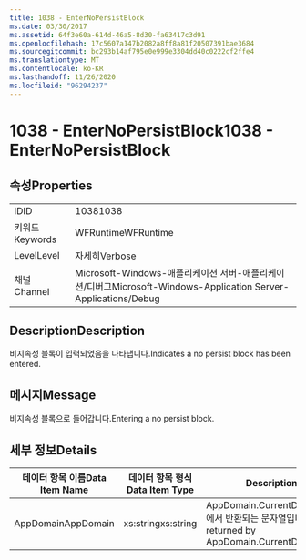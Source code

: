 ```yaml
---
title: 1038 - EnterNoPersistBlock
ms.date: 03/30/2017
ms.assetid: 64f3e60a-614d-46a5-8d30-fa63417c3d91
ms.openlocfilehash: 17c5607a147b2082a8ff8a81f20507391bae3684
ms.sourcegitcommit: bc293b14af795e0e999e3304dd40c0222cf2ffe4
ms.translationtype: MT
ms.contentlocale: ko-KR
ms.lasthandoff: 11/26/2020
ms.locfileid: "96294237"
---
```

# <a name="1038---enternopersistblock"></a><span data-ttu-id="61642-102">1038 - EnterNoPersistBlock</span><span class="sxs-lookup"><span data-stu-id="61642-102">1038 - EnterNoPersistBlock</span></span>

## <a name="properties"></a><span data-ttu-id="61642-103">속성</span><span class="sxs-lookup"><span data-stu-id="61642-103">Properties</span></span>  
  
|||  
|-|-|  
|<span data-ttu-id="61642-104">ID</span><span class="sxs-lookup"><span data-stu-id="61642-104">ID</span></span>|<span data-ttu-id="61642-105">1038</span><span class="sxs-lookup"><span data-stu-id="61642-105">1038</span></span>|  
|<span data-ttu-id="61642-106">키워드</span><span class="sxs-lookup"><span data-stu-id="61642-106">Keywords</span></span>|<span data-ttu-id="61642-107">WFRuntime</span><span class="sxs-lookup"><span data-stu-id="61642-107">WFRuntime</span></span>|  
|<span data-ttu-id="61642-108">Level</span><span class="sxs-lookup"><span data-stu-id="61642-108">Level</span></span>|<span data-ttu-id="61642-109">자세히</span><span class="sxs-lookup"><span data-stu-id="61642-109">Verbose</span></span>|  
|<span data-ttu-id="61642-110">채널</span><span class="sxs-lookup"><span data-stu-id="61642-110">Channel</span></span>|<span data-ttu-id="61642-111">Microsoft-Windows-애플리케이션 서버-애플리케이션/디버그</span><span class="sxs-lookup"><span data-stu-id="61642-111">Microsoft-Windows-Application Server-Applications/Debug</span></span>|  
  
## <a name="description"></a><span data-ttu-id="61642-112">Description</span><span class="sxs-lookup"><span data-stu-id="61642-112">Description</span></span>  

 <span data-ttu-id="61642-113">비지속성 블록이 입력되었음을 나타냅니다.</span><span class="sxs-lookup"><span data-stu-id="61642-113">Indicates a no persist block has been entered.</span></span>  
  
## <a name="message"></a><span data-ttu-id="61642-114">메시지</span><span class="sxs-lookup"><span data-stu-id="61642-114">Message</span></span>  

 <span data-ttu-id="61642-115">비지속성 블록으로 들어갑니다.</span><span class="sxs-lookup"><span data-stu-id="61642-115">Entering a no persist block.</span></span>  
  
## <a name="details"></a><span data-ttu-id="61642-116">세부 정보</span><span class="sxs-lookup"><span data-stu-id="61642-116">Details</span></span>  
  
|<span data-ttu-id="61642-117">데이터 항목 이름</span><span class="sxs-lookup"><span data-stu-id="61642-117">Data Item Name</span></span>|<span data-ttu-id="61642-118">데이터 항목 형식</span><span class="sxs-lookup"><span data-stu-id="61642-118">Data Item Type</span></span>|<span data-ttu-id="61642-119">Description</span><span class="sxs-lookup"><span data-stu-id="61642-119">Description</span></span>|  
|--------------------|--------------------|-----------------|  
|<span data-ttu-id="61642-120">AppDomain</span><span class="sxs-lookup"><span data-stu-id="61642-120">AppDomain</span></span>|<span data-ttu-id="61642-121">xs:string</span><span class="sxs-lookup"><span data-stu-id="61642-121">xs:string</span></span>|<span data-ttu-id="61642-122">AppDomain.CurrentDomain.FriendlyName에서 반환되는 문자열입니다.</span><span class="sxs-lookup"><span data-stu-id="61642-122">The string returned by AppDomain.CurrentDomain.FriendlyName.</span></span>|
